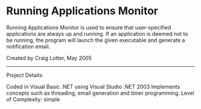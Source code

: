 Running Applications Monitor
============================

Running Applications Monitor is used to ensure that user-specified applications are always up and running. If an application is deemed not to be running, the program will launch the given executable and generate a notification email.

Created by Craig Lotter, May 2005

*********************************

Project Details:

Coded in Visual Basic .NET using Visual Studio .NET 2003
Implements concepts such as threading, email generation and timer programming.
Level of Complexity: simple
